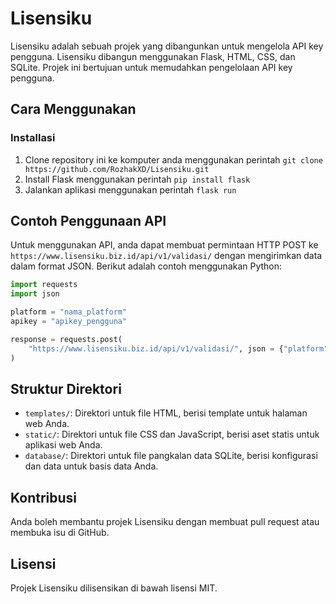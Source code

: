 # Lisensiku

Lisensiku adalah sebuah projek yang dibangunkan untuk mengelola API key pengguna. Lisensiku dibangun menggunakan Flask, HTML, CSS, dan SQLite. Projek ini bertujuan untuk memudahkan pengelolaan API key pengguna.

## Cara Menggunakan

### Installasi

1. Clone repository ini ke komputer anda menggunakan perintah `git clone https://github.com/RozhakXD/Lisensiku.git`
2. Install Flask menggunakan perintah `pip install flask`
3. Jalankan aplikasi menggunakan perintah `flask run`

## Contoh Penggunaan API

Untuk menggunakan API, anda dapat membuat permintaan HTTP POST ke `https://www.lisensiku.biz.id/api/v1/validasi/` dengan mengirimkan data dalam format JSON. Berikut adalah contoh menggunakan Python:
```python
import requests
import json

platform = "nama_platform"
apikey = "apikey_pengguna"

response = requests.post(
    "https://www.lisensiku.biz.id/api/v1/validasi/", json = {"platform": platform, "apikey": apikey}
)
```

## Struktur Direktori

* `templates/`: Direktori untuk file HTML, berisi template untuk halaman web Anda.
* `static/`: Direktori untuk file CSS dan JavaScript, berisi aset statis untuk aplikasi web Anda.
* `database/`: Direktori untuk file pangkalan data SQLite, berisi konfigurasi dan data untuk basis data Anda.

## Kontribusi

Anda boleh membantu projek Lisensiku dengan membuat pull request atau membuka isu di GitHub.

## Lisensi

Projek Lisensiku dilisensikan di bawah lisensi MIT.
